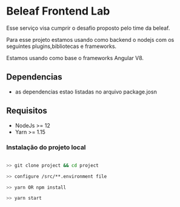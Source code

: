# Beleaf Frontend Lab 

Esse serviço visa cumprir o desafio proposto pelo time da beleaf.

Para esse projeto estamos usando como backend o nodejs com os seguintes plugins,bibliotecas e frameworks.

Estamos usando como base o frameworks Angular V8.

## Dependencias

- as dependencias estao listadas no arquivo package.josn

## Requisitos

- NodeJs >= 12
- Yarn >= 1.15



### Instalação do projeto local

```bash

>> git clone project && cd project

>> configure /src/**.environment file

>> yarn OR npm install

>> yarn start

```
